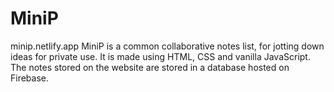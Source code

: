 # MiniP
minip.netlify.app MiniP is a common collaborative notes list, for jotting down ideas for private use. It is made using HTML, CSS and vanilla JavaScript. The notes stored on the website are stored in a database hosted on Firebase.
